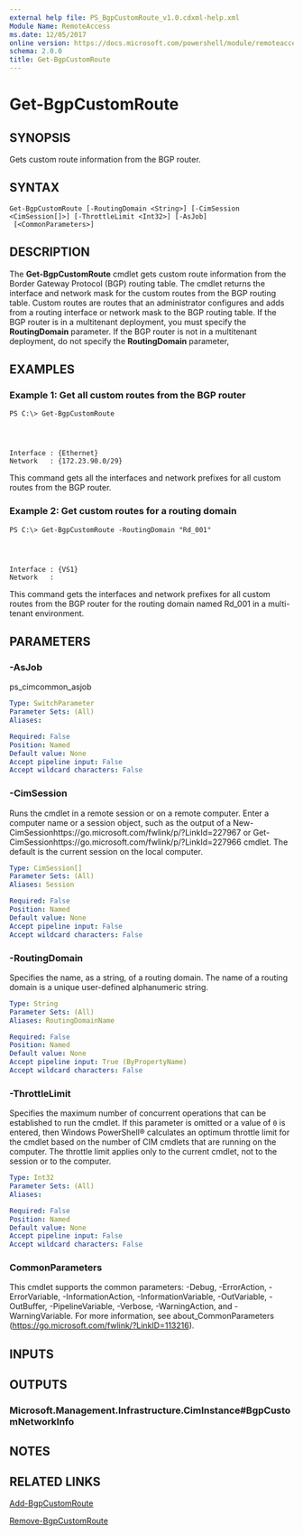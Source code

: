 ```yaml
---
external help file: PS_BgpCustomRoute_v1.0.cdxml-help.xml
Module Name: RemoteAccess
ms.date: 12/05/2017
online version: https://docs.microsoft.com/powershell/module/remoteaccess/get-bgpcustomroute?view=windowsserver2012r2-ps&wt.mc_id=ps-gethelp
schema: 2.0.0
title: Get-BgpCustomRoute
---
```


# Get-BgpCustomRoute

## SYNOPSIS
Gets custom route information from the BGP router.

## SYNTAX

```
Get-BgpCustomRoute [-RoutingDomain <String>] [-CimSession <CimSession[]>] [-ThrottleLimit <Int32>] [-AsJob]
 [<CommonParameters>]
```

## DESCRIPTION
The **Get-BgpCustomRoute** cmdlet gets custom route information from the Border Gateway Protocol (BGP) routing table.
The cmdlet returns the interface and network mask for the custom routes from the BGP routing table.
Custom routes are routes that an administrator configures and adds from a routing interface or network mask to the BGP routing table.
If the BGP router is in a multitenant deployment, you must specify the **RoutingDomain** parameter.
If the BGP router is not in a multitenant deployment, do not specify the **RoutingDomain** parameter,

## EXAMPLES

### Example 1: Get all custom routes from the BGP router
```
PS C:\> Get-BgpCustomRoute




Interface : {Ethernet}
Network   : {172.23.90.0/29}
```

This command gets all the interfaces and network prefixes for all custom routes from the BGP router.

### Example 2: Get custom routes for a routing domain
```
PS C:\> Get-BgpCustomRoute -RoutingDomain "Rd_001"




Interface : {VS1}
Network   :
```

This command gets the interfaces and network prefixes for all custom routes from the BGP router for the routing domain named Rd_001 in a multi-tenant environment.

## PARAMETERS

### -AsJob
ps_cimcommon_asjob

```yaml
Type: SwitchParameter
Parameter Sets: (All)
Aliases: 

Required: False
Position: Named
Default value: None
Accept pipeline input: False
Accept wildcard characters: False
```

### -CimSession
Runs the cmdlet in a remote session or on a remote computer.
Enter a computer name or a session object, such as the output of a New-CimSessionhttps://go.microsoft.com/fwlink/p/?LinkId=227967 or Get-CimSessionhttps://go.microsoft.com/fwlink/p/?LinkId=227966 cmdlet.
The default is the current session on the local computer.

```yaml
Type: CimSession[]
Parameter Sets: (All)
Aliases: Session

Required: False
Position: Named
Default value: None
Accept pipeline input: False
Accept wildcard characters: False
```

### -RoutingDomain
Specifies  the name, as a string, of a routing domain.
The name of a routing domain is a unique user-defined alphanumeric string.

```yaml
Type: String
Parameter Sets: (All)
Aliases: RoutingDomainName

Required: False
Position: Named
Default value: None
Accept pipeline input: True (ByPropertyName)
Accept wildcard characters: False
```

### -ThrottleLimit
Specifies the maximum number of concurrent operations that can be established to run the cmdlet.
If this parameter is omitted or a value of `0` is entered, then Windows PowerShell® calculates an optimum throttle limit for the cmdlet based on the number of CIM cmdlets that are running on the computer.
The throttle limit applies only to the current cmdlet, not to the session or to the computer.

```yaml
Type: Int32
Parameter Sets: (All)
Aliases: 

Required: False
Position: Named
Default value: None
Accept pipeline input: False
Accept wildcard characters: False
```

### CommonParameters
This cmdlet supports the common parameters: -Debug, -ErrorAction, -ErrorVariable, -InformationAction, -InformationVariable, -OutVariable, -OutBuffer, -PipelineVariable, -Verbose, -WarningAction, and -WarningVariable. For more information, see about_CommonParameters (https://go.microsoft.com/fwlink/?LinkID=113216).

## INPUTS

## OUTPUTS

### Microsoft.Management.Infrastructure.CimInstance#BgpCustomNetworkInfo

## NOTES

## RELATED LINKS

[Add-BgpCustomRoute](./Add-BgpCustomRoute.md)

[Remove-BgpCustomRoute](./Remove-BgpCustomRoute.md)

